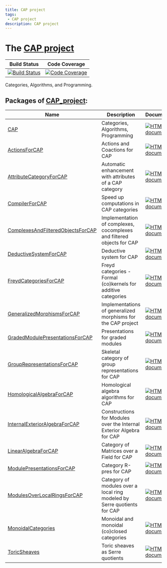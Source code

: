 ```yaml
---
title: CAP project
tags:
 - CAP project
description: CAP project
---
```


# The [CAP project](https://github.com/homalg-project/CAP_project#readme)

<!-- BEGIN CAP_project HEADER -->

| Build Status | Code Coverage |
| ------------ | ------------- |
| [![Build Status][tests-CAP_project-img]][tests-CAP_project-url] | [![Code Coverage][codecov-CAP_project-img]][codecov-CAP_project-url] |

[tests-CAP_project-img]: https://github.com/homalg-project/CAP_project/workflows/Tests/badge.svg?branch=master
[tests-CAP_project-url]: https://github.com/homalg-project/CAP_project/actions?query=workflow%3ATests+branch%3Amaster

[codecov-CAP_project-img]: https://codecov.io/gh/homalg-project/CAP_project/branch/master/graph/badge.svg
[codecov-CAP_project-url]: https://codecov.io/gh/homalg-project/CAP_project

Categories, Algorithms, and Programming.

<!-- END CAP_project HEADER -->
<!-- BEGIN CAP_project SUBPACKAGES -->
## Packages of [CAP_project](https://github.com/homalg-project/CAP_project):

| Name | Description | Documentation | Status |
| ---- | ----------- | ------------- | ------ |
| [CAP](https://github.com/homalg-project/CAP_project/tree/master/CAP) | Categories, Algorithms, Programming | [![HTML stable documentation][docs-CAP-img]][docs-CAP-url] | [deposited][deposited-CAP-url] |
| [ActionsForCAP](https://github.com/homalg-project/CAP_project/tree/master/ActionsForCAP) | Actions and Coactions for CAP | [![HTML stable documentation][docs-ActionsForCAP-img]][docs-ActionsForCAP-url] | dev |
| [AttributeCategoryForCAP](https://github.com/homalg-project/CAP_project/tree/master/AttributeCategoryForCAP) | Automatic enhancement with attributes of a CAP category | [![HTML stable documentation][docs-AttributeCategoryForCAP-img]][docs-AttributeCategoryForCAP-url] | dev |
| [CompilerForCAP](https://github.com/homalg-project/CAP_project/tree/master/CompilerForCAP) | Speed up computations in CAP categories | [![HTML stable documentation][docs-CompilerForCAP-img]][docs-CompilerForCAP-url] | dev |
| [ComplexesAndFilteredObjectsForCAP](https://github.com/homalg-project/CAP_project/tree/master/ComplexesAndFilteredObjectsForCAP) | Implementation of complexes, cocomplexes and filtered objects for CAP | [![HTML stable documentation][docs-ComplexesAndFilteredObjectsForCAP-img]][docs-ComplexesAndFilteredObjectsForCAP-url] | dev |
| [DeductiveSystemForCAP](https://github.com/homalg-project/CAP_project/tree/master/DeductiveSystemForCAP) | Deductive system for CAP | [![HTML stable documentation][docs-DeductiveSystemForCAP-img]][docs-DeductiveSystemForCAP-url] | dev |
| [FreydCategoriesForCAP](https://github.com/homalg-project/CAP_project/tree/master/FreydCategoriesForCAP) | Freyd categories - Formal (co)kernels for additive categories | [![HTML stable documentation][docs-FreydCategoriesForCAP-img]][docs-FreydCategoriesForCAP-url] | dev |
| [GeneralizedMorphismsForCAP](https://github.com/homalg-project/CAP_project/tree/master/GeneralizedMorphismsForCAP) | Implementations of generalized morphisms for the CAP project | [![HTML stable documentation][docs-GeneralizedMorphismsForCAP-img]][docs-GeneralizedMorphismsForCAP-url] | [deposited][deposited-GeneralizedMorphismsForCAP-url] |
| [GradedModulePresentationsForCAP](https://github.com/homalg-project/CAP_project/tree/master/GradedModulePresentationsForCAP) | Presentations for graded modules | [![HTML stable documentation][docs-GradedModulePresentationsForCAP-img]][docs-GradedModulePresentationsForCAP-url] | dev |
| [GroupRepresentationsForCAP](https://github.com/homalg-project/CAP_project/tree/master/GroupRepresentationsForCAP) | Skeletal category of group representations for CAP | [![HTML stable documentation][docs-GroupRepresentationsForCAP-img]][docs-GroupRepresentationsForCAP-url] | dev |
| [HomologicalAlgebraForCAP](https://github.com/homalg-project/CAP_project/tree/master/HomologicalAlgebraForCAP) | Homological algebra algorithms for CAP | [![HTML stable documentation][docs-HomologicalAlgebraForCAP-img]][docs-HomologicalAlgebraForCAP-url] | dev |
| [InternalExteriorAlgebraForCAP](https://github.com/homalg-project/CAP_project/tree/master/InternalExteriorAlgebraForCAP) | Constructions for Modules over the Internal Exterior Algebra for CAP | [![HTML stable documentation][docs-InternalExteriorAlgebraForCAP-img]][docs-InternalExteriorAlgebraForCAP-url] | dev |
| [LinearAlgebraForCAP](https://github.com/homalg-project/CAP_project/tree/master/LinearAlgebraForCAP) | Category of Matrices over a Field for CAP | [![HTML stable documentation][docs-LinearAlgebraForCAP-img]][docs-LinearAlgebraForCAP-url] | [deposited][deposited-LinearAlgebraForCAP-url] |
| [ModulePresentationsForCAP](https://github.com/homalg-project/CAP_project/tree/master/ModulePresentationsForCAP) | Category R-pres for CAP | [![HTML stable documentation][docs-ModulePresentationsForCAP-img]][docs-ModulePresentationsForCAP-url] | [deposited][deposited-ModulePresentationsForCAP-url] |
| [ModulesOverLocalRingsForCAP](https://github.com/homalg-project/CAP_project/tree/master/ModulesOverLocalRingsForCAP) | Category of modules over a local ring modeled by Serre quotients for CAP | [![HTML stable documentation][docs-ModulesOverLocalRingsForCAP-img]][docs-ModulesOverLocalRingsForCAP-url] | dev |
| [MonoidalCategories](https://github.com/homalg-project/CAP_project/tree/master/MonoidalCategories) | Monoidal and monoidal (co)closed categories | [![HTML stable documentation][docs-MonoidalCategories-img]][docs-MonoidalCategories-url] | [deposited][deposited-MonoidalCategories-url] |
| [ToricSheaves](https://github.com/homalg-project/CAP_project/tree/master/ToricSheaves) | Toric sheaves as Serre quotients | [![HTML stable documentation][docs-ToricSheaves-img]][docs-ToricSheaves-url] | dev |

[docs-CAP-img]: https://img.shields.io/badge/HTML-stable-blue.svg
[docs-CAP-url]: https://homalg-project.github.io/CAP_project/CAP/doc/chap0_mj.html

[deposited-CAP-url]: https://www.gap-system.org/Packages/cap.html

[docs-ActionsForCAP-img]: https://img.shields.io/badge/HTML-stable-blue.svg
[docs-ActionsForCAP-url]: https://homalg-project.github.io/CAP_project/ActionsForCAP/doc/chap0_mj.html

[docs-AttributeCategoryForCAP-img]: https://img.shields.io/badge/HTML-stable-blue.svg
[docs-AttributeCategoryForCAP-url]: https://homalg-project.github.io/CAP_project/AttributeCategoryForCAP/doc/chap0_mj.html

[docs-CompilerForCAP-img]: https://img.shields.io/badge/HTML-stable-blue.svg
[docs-CompilerForCAP-url]: https://homalg-project.github.io/CAP_project/CompilerForCAP/doc/chap0_mj.html

[docs-ComplexesAndFilteredObjectsForCAP-img]: https://img.shields.io/badge/HTML-stable-blue.svg
[docs-ComplexesAndFilteredObjectsForCAP-url]: https://homalg-project.github.io/CAP_project/ComplexesAndFilteredObjectsForCAP/doc/chap0_mj.html

[docs-DeductiveSystemForCAP-img]: https://img.shields.io/badge/HTML-stable-blue.svg
[docs-DeductiveSystemForCAP-url]: https://homalg-project.github.io/CAP_project/DeductiveSystemForCAP/doc/chap0_mj.html

[docs-FreydCategoriesForCAP-img]: https://img.shields.io/badge/HTML-stable-blue.svg
[docs-FreydCategoriesForCAP-url]: https://homalg-project.github.io/CAP_project/FreydCategoriesForCAP/doc/chap0_mj.html

[docs-GeneralizedMorphismsForCAP-img]: https://img.shields.io/badge/HTML-stable-blue.svg
[docs-GeneralizedMorphismsForCAP-url]: https://homalg-project.github.io/CAP_project/GeneralizedMorphismsForCAP/doc/chap0_mj.html

[deposited-GeneralizedMorphismsForCAP-url]: https://www.gap-system.org/Packages/generalizedmorphismsforcap.html

[docs-GradedModulePresentationsForCAP-img]: https://img.shields.io/badge/HTML-stable-blue.svg
[docs-GradedModulePresentationsForCAP-url]: https://homalg-project.github.io/CAP_project/GradedModulePresentationsForCAP/doc/chap0_mj.html

[docs-GroupRepresentationsForCAP-img]: https://img.shields.io/badge/HTML-stable-blue.svg
[docs-GroupRepresentationsForCAP-url]: https://homalg-project.github.io/CAP_project/GroupRepresentationsForCAP/doc/chap0_mj.html

[docs-HomologicalAlgebraForCAP-img]: https://img.shields.io/badge/HTML-stable-blue.svg
[docs-HomologicalAlgebraForCAP-url]: https://homalg-project.github.io/CAP_project/HomologicalAlgebraForCAP/doc/chap0_mj.html

[docs-InternalExteriorAlgebraForCAP-img]: https://img.shields.io/badge/HTML-stable-blue.svg
[docs-InternalExteriorAlgebraForCAP-url]: https://homalg-project.github.io/CAP_project/InternalExteriorAlgebraForCAP/doc/chap0_mj.html

[docs-LinearAlgebraForCAP-img]: https://img.shields.io/badge/HTML-stable-blue.svg
[docs-LinearAlgebraForCAP-url]: https://homalg-project.github.io/CAP_project/LinearAlgebraForCAP/doc/chap0_mj.html

[deposited-LinearAlgebraForCAP-url]: https://www.gap-system.org/Packages/linearalgebraforcap.html

[docs-ModulePresentationsForCAP-img]: https://img.shields.io/badge/HTML-stable-blue.svg
[docs-ModulePresentationsForCAP-url]: https://homalg-project.github.io/CAP_project/ModulePresentationsForCAP/doc/chap0_mj.html

[deposited-ModulePresentationsForCAP-url]: https://www.gap-system.org/Packages/modulepresentationsforcap.html

[docs-ModulesOverLocalRingsForCAP-img]: https://img.shields.io/badge/HTML-stable-blue.svg
[docs-ModulesOverLocalRingsForCAP-url]: https://homalg-project.github.io/CAP_project/ModulesOverLocalRingsForCAP/doc/chap0_mj.html

[docs-MonoidalCategories-img]: https://img.shields.io/badge/HTML-stable-blue.svg
[docs-MonoidalCategories-url]: https://homalg-project.github.io/CAP_project/MonoidalCategories/doc/chap0_mj.html

[deposited-MonoidalCategories-url]: https://www.gap-system.org/Packages/monoidalcategories.html

[docs-ToricSheaves-img]: https://img.shields.io/badge/HTML-stable-blue.svg
[docs-ToricSheaves-url]: https://homalg-project.github.io/CAP_project/ToricSheaves/doc/chap0_mj.html

<!-- END CAP_project SUBPACKAGES -->
